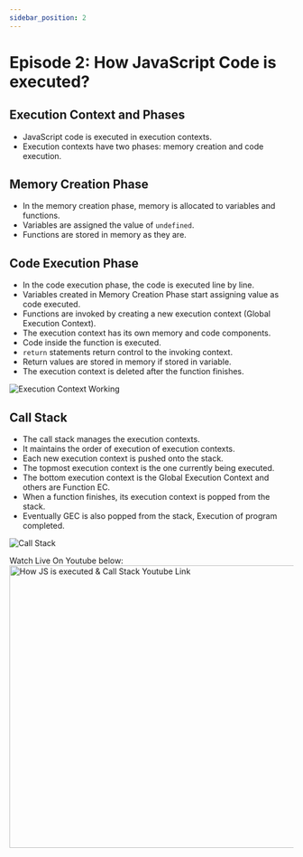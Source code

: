 ```yaml
---
sidebar_position: 2
---
```


# Episode 2: How JavaScript Code is executed?

## Execution Context and Phases
- JavaScript code is executed in execution contexts.
- Execution contexts have two phases: memory creation and code execution.

## Memory Creation Phase
- In the memory creation phase, memory is allocated to variables and functions.
- Variables are assigned the value of `undefined`.
- Functions are stored in memory as they are.

## Code Execution Phase
- In the code execution phase, the code is executed line by line.
- Variables created in Memory Creation Phase start assigning value as code executed.
- Functions are invoked by creating a new execution context (Global Execution Context).
- The execution context has its own memory and code components.
- Code inside the function is executed.
- `return` statements return control to the invoking context.
- Return values are stored in memory if stored in variable.
- The execution context is deleted after the function finishes.

![Execution Context Working](https://github.com/alok722/namaste-javascript-notes/blob/master/assets/final_execution_context.jpg?raw=true)

## Call Stack
- The call stack manages the execution contexts.
- It maintains the order of execution of execution contexts.
- Each new execution context is pushed onto the stack.
- The topmost execution context is the one currently being executed.
- The bottom execution context is the Global Execution Context and others are Function EC.
- When a function finishes, its execution context is popped from the stack.
- Eventually GEC is also popped from the stack, Execution of program completed.

![Call Stack](https://coralogix.com/wp-content/uploads/2021/04/image2-1.png)

Watch Live On Youtube below:
<a href="https://www.youtube.com/watch?v=iLWTnMzWtj4&t=1s&ab_channel=AkshaySaini" target="_blank"><img src="https://img.youtube.com/vi/iLWTnMzWtj4/0.jpg"  width="550" height="500"
alt="How JS is executed & Call Stack Youtube Link"/></a>
